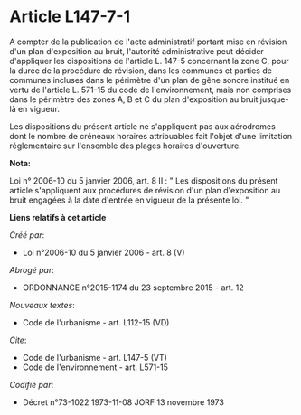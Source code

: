 # Article L147-7-1

A compter de la publication de l'acte administratif portant mise en révision d'un plan d'exposition au bruit, l'autorité
administrative peut décider d'appliquer les dispositions de l'article L. 147-5 concernant la zone C, pour la durée de la
procédure de révision, dans les communes et parties de communes incluses dans le périmètre d'un plan de gêne sonore institué
en vertu de l'article L. 571-15 du code de l'environnement, mais non comprises dans le périmètre des zones A, B et C du plan
d'exposition au bruit jusque-là en vigueur. 

Les dispositions du présent article ne s'appliquent pas aux aérodromes dont le nombre de créneaux horaires attribuables fait
l'objet d'une limitation réglementaire sur l'ensemble des plages horaires d'ouverture.

**Nota:**

Loi n° 2006-10 du 5 janvier 2006, art. 8 II : " Les dispositions du présent article s'appliquent aux procédures de révision
d'un plan d'exposition au bruit engagées à la date d'entrée en vigueur de la présente loi. "

**Liens relatifs à cet article**

_Créé par_:

  - Loi n°2006-10 du 5 janvier 2006 - art. 8 (V)

_Abrogé par_:

  - ORDONNANCE n°2015-1174 du 23 septembre 2015 - art. 12

_Nouveaux textes_:

  - Code de l'urbanisme - art. L112-15 (VD)

_Cite_:

  - Code de l'urbanisme - art. L147-5 (VT)
  - Code de l'environnement - art. L571-15

_Codifié par_:

  - Décret n°73-1022 1973-11-08 JORF 13 novembre 1973
